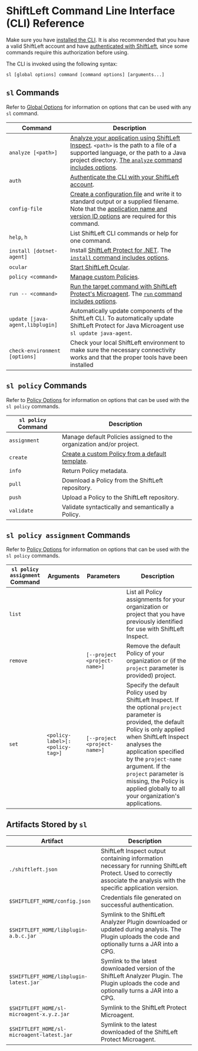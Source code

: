# ShiftLeft Command Line Interface (CLI) Reference

Make sure you have [installed the CLI](install-cli.md). It is also recommended that you have a valid ShiftLeft account and have [authenticated with ShiftLeft](authenticating.md), since some commands require this authorization before using.

The CLI is invoked using the following syntax:

```
sl [global options] command [command options] [arguments...]
```

## `sl` Commands

Refer to [Global Options](options/global-options.md) for information on options that can be used with any `sl` command.

Command | Description
--- | ---
`analyze [<path>]` | [Analyze your application using ShiftLeft Inspect](../../using-inspect-protect/inspect/analyzing-applications.md).  `<path>` is the path to a file of a supported language, or the path to a Java project directory.  [The `analyze` command includes options](options/analyze-options.md).
`auth` | [Authenticate the CLI with your ShiftLeft account](../using-cli/authenticating.md).
`config-file` | [Create a configuration file](../protect/json-file.md) and write it to standard output or a supplied filename. Note that the [application name and version ID options](options/config-file-options.md) are required for this command. 
`help`, `h` | List ShiftLeft CLI commands or help for one command.
`install [dotnet-agent]` | Install [ShiftLeft Protect for .NET](../using-inspect-protect/protect/run-protect.md). The [`install` command includes options](options/install-options.md).
`ocular` | [Start ShiftLeft Ocular](../using-ocular/getting-started/ocular-quick-start.md).
`policy <command>` | [Manage custom Policies](../policies/custom-policy.md).
`run -- <command>` | [Run the target command with ShiftLeft Protect's Microagent](../using-inspect-protect/protect/protect-java/configuring-the-microagent.md). The [`run` command includes options](options/run-options.md).
`update [java-agent,libplugin]` | Automatically update components of the ShiftLeft CLI. To automatically update ShiftLeft Protect for Java Microagent use `sl update java-agent`.
`check-environment [options]` | Check your local ShiftLeft environment to make sure the necessary connectivity works and that the proper tools have been installed

## `sl policy` Commands

Refer to [Policy Options](options/policy-options.md) for information on options that can be used with the `sl policy` commands.

`sl policy` Command | Description
--- | ---
`assignment` | Manage default Policies assigned to the organization and/or project.
`create` | [Create a custom Policy from a default template](../policies/custom-policy.md).
`info` | Return Policy metadata.
`pull` | Download a Policy from the ShiftLeft repository.
`push` | Upload a Policy to the ShiftLeft repository.
`validate` | Validate syntactically and semantically a Policy.


## `sl policy assignment` Commands

Refer to [Policy Options](options/policy-options.md) for information on options that can be used with the `sl policy` commands.

`sl policy assignment` Command | Arguments | Parameters | Description
--- | --- | --- | ---
`list` | | | List all Policy assignments for your organization or project that you have previously identified for use with ShiftLeft Inspect.
`remove` | | `[--project <project-name>]` | Remove the default Policy of your organization or (if the `project` parameter is provided) project.
`set` | `<policy-label>[:<policy-tag>]` | `[--project <project-name>]` | Specify the default Policy used by ShiftLeft Inspect. If the optional `project` parameter is provided, the default Policy is only applied when ShiftLeft Inspect analyses the application specified by the `project-name` argument. If the `project` parameter is missing, the Policy is applied globally to all your organization's applications.

## Artifacts Stored by `sl`

Artifact  | Description
--- | ---
`./shiftleft.json` | ShiftLeft Inspect output containing information necessary for running ShiftLeft Protect. Used to correctly associate the analysis with the specific application version.
`$SHIFTLEFT_HOME/config.json` | Credentials file generated on successful authentication.
`$SHIFTLEFT_HOME/libplugin-a.b.c.jar` | Symlink to the ShiftLeft Analyzer Plugin downloaded or updated during analysis. The Plugin uploads the code and optionally turns a JAR into a CPG.
`$SHIFTLEFT_HOME/libplugin-latest.jar` | Symlink to the latest downloaded version of the ShiftLeft Analyzer Plugin. The Plugin uploads the code and optionally turns a JAR into a CPG.
`$SHIFTLEFT_HOME/sl-microagent-x.y.z.jar` | Symlink to the ShiftLeft Protect Microagent.
`$SHIFTLEFT_HOME/sl-microagent-latest.jar` | Symlink to the latest downloaded of the ShiftLeft Protect Microagent.
